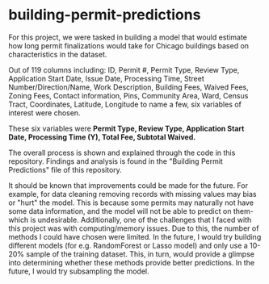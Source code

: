 # building-permit-predictions
For this project, we were tasked in building a model that would estimate how long permit finalizations would take for Chicago buildings based on characteristics in the dataset. 

Out of 119 columns including: ID, Permit #, Permit Type, Review Type, Application Start Date, Issue Date, Processing Time, Street Number/Direction/Name, Work Description, Building Fees, Waived Fees, Zoning Fees, Contact information, Pins, Community Area, Ward, Census Tract, Coordinates, Latitude, Longitude to name a few, six variables of interest were chosen.

These six variables were **Permit Type, Review Type, Application Start Date, Processing Time (Y), Total Fee, Subtotal Waived.**  

The overall process is shown and explained through the code in this repository. Findings and analysis is found in the "Building Permit Predictions" file of this repository.

It should be known that improvements could be made for the future. For example, for data cleaning removing records with missing values may bias or "hurt" the model. This is because some permits may naturally not have some data information, and the model will not be able to predict on them- which is undesirable. Additionally, one of the challenges that I faced with this project was with computing/memory issues. Due to this, the number of methods I could have chosen were limited. In the future, I would try building different models (for e.g. RandomForest or Lasso model) and only use a 10-20% sample of the training dataset. This, in turn, would provide a glimpse into determining whether these methods provide better predictions. In the future, I would try subsampling the model.

